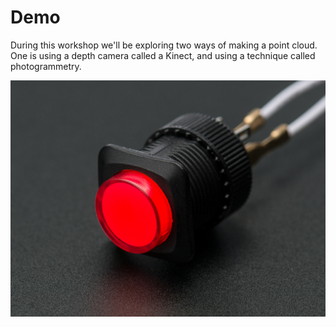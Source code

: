 # Demo

During this workshop we'll be exploring two ways of making a point cloud. One is using a depth camera called a Kinect, and using a technique called photogrammetry.

![](../../../.gitbook/assets/image%20%2835%29.png)

### 

